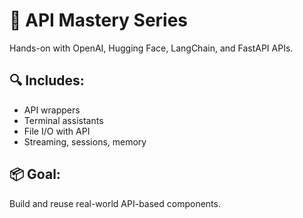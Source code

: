 # 🔌 API Mastery Series

Hands-on with OpenAI, Hugging Face, LangChain, and FastAPI APIs.

## 🔍 Includes:
- API wrappers
- Terminal assistants
- File I/O with API
- Streaming, sessions, memory

## 📦 Goal:
Build and reuse real-world API-based components.
